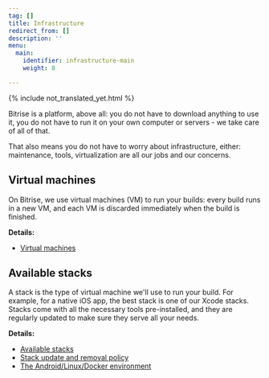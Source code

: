 ```yaml
---
tag: []
title: Infrastructure
redirect_from: []
description: ''
menu:
  main:
    identifier: infrastructure-main
    weight: 8

---
```

{% include not_translated_yet.html %}

Bitrise is a platform, above all: you do not have to download anything to use it, you do not have to run it on your own computer or servers - we take care of all of that.

That also means you do not have to worry about infrastructure, either: maintenance, tools, virtualization are all our jobs and our concerns.

## Virtual machines

On Bitrise, we use virtual machines (VM) to run your builds: every build runs in a new VM, and each VM is discarded immediately when the build is finished.

**Details:**

* [Virtual machines](/jp/infrastructure/virtual-machines/)

## Available stacks

A stack is the type of virtual machine we'll use to run your build. For example, for a native iOS app, the best stack is one of our Xcode stacks. Stacks come with all the necessary tools pre-installed, and they are regularly updated to make sure they serve all your needs.

**Details:**

* [Available stacks](/jp/infrastructure/available-stacks/)
* [Stack update and removal policy](/jp/infrastructure/stack-update-and-removal-policy/)
* [The Android/Linux/Docker environment](/jp/infrastructure/the-environment/)